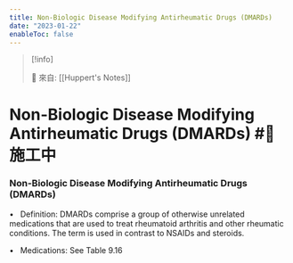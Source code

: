 ```yaml
---
title: Non-Biologic Disease Modifying Antirheumatic Drugs (DMARDs)
date: "2023-01-22"
enableToc: false
---
```


> [!info]
>
> 🌱 來自: [[Huppert's Notes]]

# Non-Biologic Disease Modifying Antirheumatic Drugs (DMARDs) #🚧 施工中

### Non-Biologic Disease Modifying Antirheumatic Drugs (DMARDs)

•   Definition: DMARDs comprise a group of otherwise unrelated medications that are used to treat rheumatoid arthritis and other rheumatic conditions. The term is used in contrast to NSAIDs and steroids.

•   Medications: See Table 9.16

